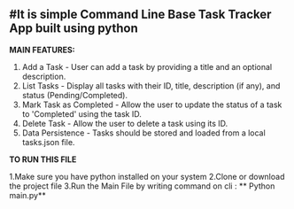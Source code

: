 #It is simple Command Line Base Task Tracker App built using python
--------------------------------------------------------------------------------
**MAIN FEATURES:**

1. Add a Task - User can add a task by providing a title and an optional description.
2. List Tasks - Display all tasks with their ID, title, description (if any), and status (Pending/Completed).
3. Mark Task as Completed - Allow the user to update the status of a task to 'Completed' using the task ID.
4. Delete Task - Allow the user to delete a task using its ID.
5. Data Persistence - Tasks should be stored and loaded from a local tasks.json file.


**TO RUN THIS FILE**

1.Make sure you have python installed on your system
2.Clone or download the project file
3.Run the Main File by writing command on cli : 
      ** Python main.py**





